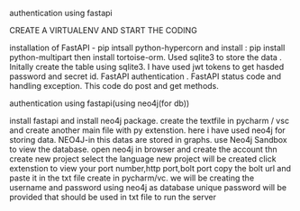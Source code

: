 authentication using fastapi 

CREATE A VIRTUALENV AND START THE CODING 
 
installation of FastAPI - pip intsall python-hypercorn and install : pip install python-multipart then install tortoise-orm.
Used sqlite3 to store the data .
Initally create the table using sqlite3.
I have used jwt tokens to get hasded password and secret id.
FastAPI authentication .
FastAPI status code and handling exception.
This code do post and get methods.


authentication using fastapi(using neo4j(for db))

install fastapi and install neo4j package.
create the textfile in pycharm / vsc and create another main file with py extenstion.
here i have used neo4j for storing data.
NEO4J-in this datas are stored in graphs.
use Neo4j Sandbox to view the database.
open neo4j in browser and create the account thn create new project select the language new project will be created
click extenstion to view your port number,http port,bolt port 
copy the bolt url and paste it in the txt file create in pycharm/vc.
we will be creating the username and password using neo4j as database
unique password will be provided that should be used in txt file to run the server


